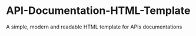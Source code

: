 # API-Documentation-HTML-Template
A simple, modern and readable HTML template for APIs documentations
